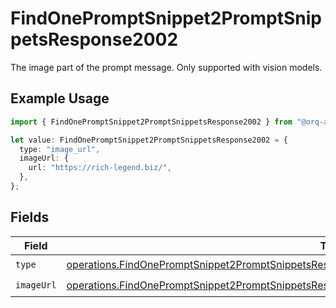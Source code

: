 # FindOnePromptSnippet2PromptSnippetsResponse2002

The image part of the prompt message. Only supported with vision models.

## Example Usage

```typescript
import { FindOnePromptSnippet2PromptSnippetsResponse2002 } from "@orq-ai/node/models/operations";

let value: FindOnePromptSnippet2PromptSnippetsResponse2002 = {
  type: "image_url",
  imageUrl: {
    url: "https://rich-legend.biz/",
  },
};
```

## Fields

| Field                                                                                                                                                                                                                  | Type                                                                                                                                                                                                                   | Required                                                                                                                                                                                                               | Description                                                                                                                                                                                                            |
| ---------------------------------------------------------------------------------------------------------------------------------------------------------------------------------------------------------------------- | ---------------------------------------------------------------------------------------------------------------------------------------------------------------------------------------------------------------------- | ---------------------------------------------------------------------------------------------------------------------------------------------------------------------------------------------------------------------- | ---------------------------------------------------------------------------------------------------------------------------------------------------------------------------------------------------------------------- |
| `type`                                                                                                                                                                                                                 | [operations.FindOnePromptSnippet2PromptSnippetsResponse200ApplicationJSONResponseBody2VersionsType](../../models/operations/findonepromptsnippet2promptsnippetsresponse200applicationjsonresponsebody2versionstype.md) | :heavy_check_mark:                                                                                                                                                                                                     | N/A                                                                                                                                                                                                                    |
| `imageUrl`                                                                                                                                                                                                             | [operations.FindOnePromptSnippet2PromptSnippetsResponse200ImageUrl](../../models/operations/findonepromptsnippet2promptsnippetsresponse200imageurl.md)                                                                 | :heavy_check_mark:                                                                                                                                                                                                     | N/A                                                                                                                                                                                                                    |